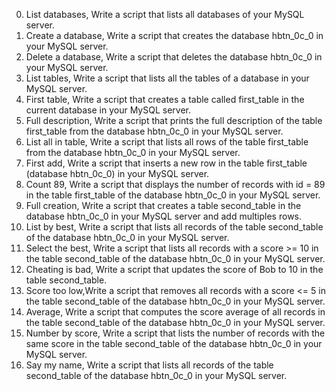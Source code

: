0. List databases, Write a script that lists all databases of your MySQL server.
1. Create a database, Write a script that creates the database hbtn_0c_0 in your MySQL server.
2. Delete a database, Write a script that deletes the database hbtn_0c_0 in your MySQL server.
3. List tables, Write a script that lists all the tables of a database in your MySQL server.
4. First table, Write a script that creates a table called first_table in the current database in your MySQL server.
5. Full description, Write a script that prints the full description of the table first_table from the database hbtn_0c_0 in your MySQL server.
6. List all in table, Write a script that lists all rows of the table first_table from the database hbtn_0c_0 in your MySQL server.
7. First add, Write a script that inserts a new row in the table first_table (database hbtn_0c_0) in your MySQL server.
8. Count 89, Write a script that displays the number of records with id = 89 in the table first_table of the database hbtn_0c_0 in your MySQL server.
9. Full creation, Write a script that creates a table second_table in the database hbtn_0c_0 in your MySQL server and add multiples rows.
10. List by best, Write a script that lists all records of the table second_table of the database hbtn_0c_0 in your MySQL server.
11. Select the best, Write a script that lists all records with a score >= 10 in the table second_table of the database hbtn_0c_0 in your MySQL server.
12. Cheating is bad, Write a script that updates the score of Bob to 10 in the table second_table.
13. Score too low,Write a script that removes all records with a score <= 5 in the table second_table of the database hbtn_0c_0 in your MySQL server.
14. Average, Write a script that computes the score average of all records in the table second_table of the database hbtn_0c_0 in your MySQL server.
15. Number by score, Write a script that lists the number of records with the same score in the table second_table of the database hbtn_0c_0 in your MySQL server.
16. Say my name, Write a script that lists all records of the table second_table of the database hbtn_0c_0 in your MySQL server.
